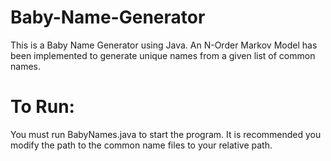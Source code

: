# Baby-Name-Generator
This is a Baby Name Generator using Java. An N-Order Markov Model has been implemented to generate unique names from a given list of common names.

# To Run:
You must run BabyNames.java to start the program. It is recommended you modify the path to the common name files to your relative path.
